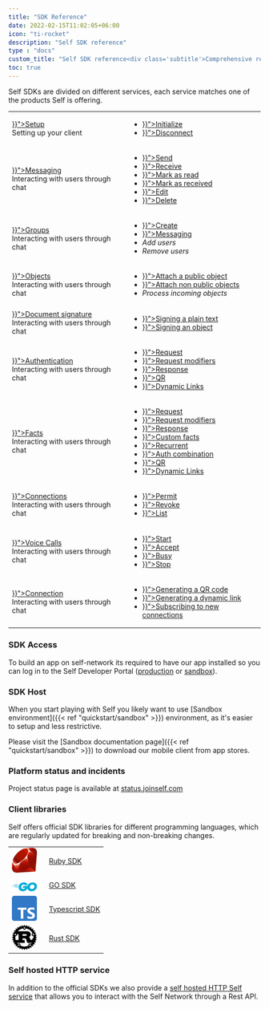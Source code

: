 ```yaml
---
title: "SDK Reference"
date: 2022-02-15T11:02:05+06:00
icon: "ti-rocket"
description: "Self SDK reference"
type : "docs"
custom_title: "Self SDK reference<div class='subtitle'>Comprehensive reference for integrating with Self SDK</div>"
toc: true
---
```

Self SDKs are divided on different services, each service matches one of the products Self is offering.


<table class='reference'>
    <tbody>
        <tr>
            <td>
                <div class="section_title">
                    <a href="{{< relref "setup" >}}">Setup</a>
                </div>
                <div class='section_subtitle'>Setting up your client</div>
            </td>
            <td class="Row_contents__EJTwh">
                <ul>
                    <li><a href="{{< relref "setup/initialize" >}}">Initialize</a></li>
                    <li><a href="{{< relref "setup/disconnect" >}}">Disconnect</a></li>
                </ul>
            </td>
        </tr>
        <tr>
            <td>
                <div class="section_title">
                    <a href="{{< relref "messaging" >}}">Messaging</a>
                </div>
                <div class='section_subtitle'>Interacting with users through chat</div>
            </td>
            <td class="Row_contents__EJTwh">
                <ul>
                    <li><a href="{{< relref "messaging/text-messages/" >}}">Send</a></li>
                    <li><a href="{{< relref "messaging/text-messages/" >}}">Receive</a></li>
                    <li><a href="{{< relref "messaging/actions/#mark-as-read" >}}">Mark as read</a></li>
                    <li><a href="{{< relref "messaging/actions/#mark-as-received" >}}">Mark as received</a></li>
                    <li><a href="{{< relref "messaging/actions/#edit" >}}">Edit</a></li>
                    <li><a href="{{< relref "messaging/actions/#delete" >}}">Delete</a></li>
                </ul>
            </td>
        </tr>
        <tr>
            <td>
                <div class="section_title">
                    <a href="{{< relref "groups" >}}">Groups</a>
                </div>
                <div class='section_subtitle'>Interacting with users through chat</div>
            </td>
            <td class="Row_contents__EJTwh">
                <ul>
                    <li><a href="{{< relref "messaging#creating-a-group" >}}">Create</a></li>
                    <li><a href="{{< relref "messaging#messaging-and-groups" >}}">Messaging</a></li>
                    <li><i>Add users</i></li>
                    <li><i>Remove users</i></li>
                </ul>
            </td>
        </tr>
        <tr>
            <td>
                <div class="section_title">
                    <a href="{{< relref "objects" >}}">Objects</a>
                </div>
                <div class='section_subtitle'>Interacting with users through chat</div>
            </td>
            <td class="Row_contents__EJTwh">
                <ul>
                    <li><a href="{{< relref "objects#public-objects" >}}">Attach a public object</a></li>
                    <li><a href="{{< relref "messaging#non-public-objects" >}}">Attach non public objects</a></li>
                    <li><i>Process incoming objects</i></li>
                </ul>
            </td>
        </tr>
        <tr>
            <td>
                <div class="section_title">
                    <a href="{{< relref "documentsign" >}}">Document signature</a>
                </div>
                <div class='section_subtitle'>Interacting with users through chat</div>
            </td>
            <td class="Row_contents__EJTwh">
                <ul>
                    <li><a href="{{< relref "documentsign#plain-text-signatures" >}}">Signing a plain text</a></li>
                    <li><a href="{{< relref "documentsign#object-based-signatures" >}}">Signing an object</a></li>
                </ul>
            </td>
        </tr>
        <tr>
            <td>
                <div class="section_title">
                    <a href="{{< relref "authentication" >}}">Authentication</a>
                </div>
                <div class='section_subtitle'>Interacting with users through chat</div>
            </td>
            <td class="Row_contents__EJTwh">
                <ul>
                    <li><a href="{{< relref "authentication/request" >}}">Request</a></li>
                    <li><a href="{{< relref "authentication/modifiers/" >}}">Request modifiers</a></li>
                    <li><a href="{{< relref "authentication/response/" >}}">Response</a></li>
                    <li><a href="{{< relref "authentication/qr" >}}">QR</a></li>
                    <li><a href="{{< relref "authentication/dynamic_link" >}}">Dynamic Links</a></li>
                </ul>
            </td>
        </tr>
        <tr>
            <td>
                <div class="section_title">
                    <a href="{{< relref "facts" >}}">Facts</a>
                </div>
                <div class='section_subtitle'>Interacting with users through chat</div>
            </td>
            <td class="Row_contents__EJTwh">
                <ul>
                    <li><a href="{{< relref "facts/request/" >}}">Request</a></li>
                    <li><a href="{{< relref "facts/modifiers" >}}">Request modifiers</a></li>
                    <li><a href="{{< relref "facts/response/" >}}">Response</a></li>
                    <li><a href="{{< relref "facts/custom/" >}}">Custom facts</a></li>
                    <li><a href="{{< relref "facts/recurrent/" >}}">Recurrent</a></li>
                    <li><a href="{{< relref "facts/combined/" >}}">Auth combination</a></li>
                    <li><a href="{{< relref "facts" >}}">QR</a></li>
                    <li><a href="{{< relref "facts" >}}">Dynamic Links</a></li>
                </ul>
            </td>
        </tr>
        <tr>
            <td>
                <div class="section_title">
                    <a href="{{< relref "connections" >}}">Connections</a>
                </div>
                <div class='section_subtitle'>Interacting with users through chat</div>
            </td>
            <td class="Row_contents__EJTwh">
                <ul>
                    <li><a href="{{< relref "connections#permit-connections" >}}">Permit</a></li>
                    <li><a href="{{< relref "connections#revoke-specific-connection" >}}">Revoke</a></li>
                    <li><a href="{{< relref "connections#listing-connections" >}}">List</a></li>
                </ul>
            </td>
        </tr> 
        <tr>
            <td>
                <div class="section_title">
                    <a href="{{< relref "voice" >}}">Voice Calls</a>
                </div>
                <div class='section_subtitle'>Interacting with users through chat</div>
            </td>
            <td class="Row_contents__EJTwh">
                <ul>
                    <li><a href="{{< relref "voice" >}}">Start</a></li>
                    <li><a href="{{< relref "voice" >}}">Accept</a></li>
                    <li><a href="{{< relref "voice" >}}">Busy</a></li>
                    <li><a href="{{< relref "voice" >}}">Stop</a></li>
                </ul>
            </td>
        </tr>
        <tr>
            <td>
                <div class="section_title">
                    <a href="{{< relref "directconnection" >}}">Connection</a>
                </div>
                <div class='section_subtitle'>Interacting with users through chat</div>
            </td>
            <td class="Row_contents__EJTwh">
                <ul>
                    <li><a href="{{< relref "directconnection#generating-a-qr-code" >}}">Generating a QR code</a></li>
                    <li><a href="{{< relref "directconnection#generating-a-dynamic-link" >}}">Generating a dynamic link</a></li>
                    <li><a href="{{< relref "directconnection#subscribing-to-new-connections" >}}">Subscribing to new connections</a></li>
                </ul>
            </td>
        </tr>
    </tbody>
</table>

### SDK Access

To build an app on self-network its required to have our app installed so you can log in to the Self Developer Portal ([production](https://developer.joinself.com) or [sandbox](https://developer.sandbox.joinself.com)).


### SDK Host

When you start playing with Self you likely want to use  [Sandbox environment]({{< ref "quickstart/sandbox" >}}) environment, as it's easier to setup and less restrictive.

Please visit the  [Sandbox documentation page]({{< ref "quickstart/sandbox" >}}) to download our mobile client from app stores. 

### Platform status and incidents

Project status page is available at [status.joinself.com](https://status.joinself.com/)

### Client libraries

Self offers official SDK libraries for different programming languages, which are regularly updated for breaking and non-breaking changes.

<div class='clients_list'>

<table class='languages'>
    <tbody>
        <tr>
            <td width='60'><a href='https://github.com/joinself/self-ruby-sdk/' target='_blank'><img src="/images/ruby.png" alt="ruby" width="50"/></a></td>
            <td><a href='https://github.com/joinself/self-ruby-sdk/' target='_blank'>Ruby SDK</a></td>
        </tr>
        <tr>
            <td><a href='https://github.com/joinself/self-go-sdk/' target='_blank'><img src="/images/go.png" alt="ruby" width="50" style='padding-top:10px'/></a></td>
            <td><a href='https://github.com/joinself/self-go-sdk/' target='_blank'>GO SDK</a></td>
        </tr>
        <tr>
            <td><a href='https://github.com/joinself/self-typescript-sdk/' target='_blank'><img src="/images/typescript.png" alt="typescript" width="50"/></a></td>
            <td><a href='https://github.com/joinself/self-typescript-sdk/' target='_blank'>Typescript SDK</a></td>
        </tr>
        <tr>
            <td><a href='https://github.com/joinself/self-rust-sdk/' target='_blank'><img src="/images/rust.png" alt="ruby" width="50"/></a></td>
            <td><a href='https://github.com/joinself/self-rust-sdk/' target='_blank'>Rust SDK</a></td>
        </tr>
    </tbody>
</table>

</div>

### Self hosted HTTP service

In addition to the official SDKs we also provide a [self hosted HTTP Self service](https://github.com/joinself/restful-client) that allows you to interact with the Self Network through a Rest API.


